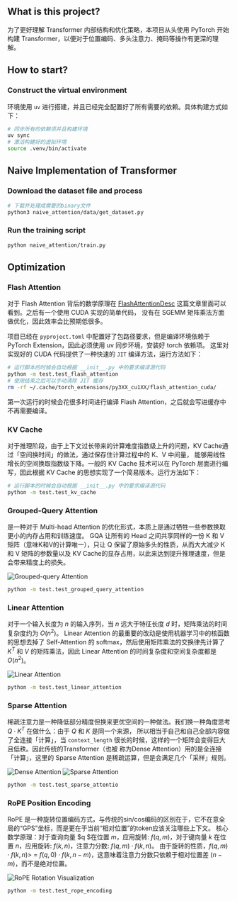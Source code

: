## What is this project?
为了更好理解 Transformer 内部结构和优化策略，本项目从头使用 PyTorch 开始构建 Transformer，以便对于位置编码、多头注意力、掩码等操作有更深的理解。

## How to start?
### Construct the virtual environment
环境使用 `uv` 进行搭建，并且已经完全配置好了所有需要的依赖。具体构建方式如下：

```bash
# 同步所有的依赖项并且构建环境
uv sync
# 激活构建好的虚拟环境
source .venv/bin/activate
```

## Naive Implementation of Transformer
### Download the dataset file and process

```bash
# 下载并处理成需要的binary文件
python3 naive_attention/data/get_dataset.py
```

### Run the training script

```bash
python naive_attention/train.py
```

## Optimization
### Flash Attention
对于 Flash Attention 背后的数学原理在 [FlashAttentionDesc](./flash_attention/FlashAttentionDesc.md) 这篇文章里面可以看到。之后有一个使用 CUDA 实现的简单代码，
没有在 SGEMM 矩阵乘法方面做优化，因此效率会比预期低很多。

项目已经在 `pyproject.toml` 中配置好了包路径要求，但是编译环境依赖于 PyTorch Extension，因此必须使用 uv 同步环境，安装好 torch 依赖项。
这里对实现好的 CUDA 代码提供了一种快速的 `JIT` 编译方法，运行方法如下：

```bash
# 运行脚本的时候会自动根据 __init__.py 中的要求编译源代码
python -m test.test_flash_attention
# 使用结束之后可以手动清除 JIT 缓存
rm -rf ~/.cache/torch_extensions/py3XX_cu1XX/flash_attention_cuda/
```

第一次运行的时候会花很多时间进行编译 Flash Attention，之后就会写进缓存中不再需要编译。

### KV Cache
对于推理阶段，由于上下文过长带来的计算难度指数级上升的问题，KV Cache通过「空间换时间」的做法，通过保存住计算过程中的 K、V 中间量，
能够用线性增长的空间换取指数级下降。一般的 KV Cache 技术可以在 PyTorch 层面进行编写，因此根据 KV Cache 的思想实现了一个简易版本。运行方法如下：

```bash
# 运行脚本的时候会自动根据 __init__.py 中的要求编译源代码
python -m test.test_kv_cache
```

### Grouped-Query Attention
是一种对于 Multi-head Attention 的优化形式，本质上是通过牺牲一些参数换取更小的内存占用和训练速度。
GQA 让所有的 Head 之间共享同样的一份 K 和 V 矩阵（意味K和V的计算唯一），只让 Q 保留了原始多头的性质，从而大大减少 K 和 V 矩阵的参数量以及 
KV Cache的显存占用，以此来达到提升推理速度，但是会带来精度上的损失。

![Grouped-query Attention](https://klu.ai/_next/static/media/what-is-grouped-query-attention-gqa.32669ace.png)

```bash
python -m test.test_grouped_query_attention
```

### Linear Attention
对于一个输入长度为 $n$ 的输入序列，当 $n$ 远大于特征长度 $d$ 时，矩阵乘法的时间复杂度约为 $O(n^2)$。
Linear Attention 的最重要的改动是使用机器学习中的核函数的思想去掉了 Self-Attention 的 softmax，然后使用矩阵乘法的交换律先计算了
$K^T$ 和 $V$ 的矩阵乘法，因此 Linear Attention 的时间复杂度和空间复杂度都是 $O(n^2)$。

![Linear Attention](https://www.changjiangcai.com/mystudynotes/docs/auto-encoding/images/78_annotated-diffusion/linear-attention.png)

```bash
python -m test.test_linear_attention
```


### Sparse Attention
稀疏注意力是一种降低部分精度但换来更优空间的一种做法。我们换一种角度思考 $Q\cdot K^T$ 在做什么：由于 $Q$ 和 $K$ 是同一个来源，
所以相当于自己和自己全部内容做了全连接「计算」，当 `context_length` 很长的时候，这样的一个矩阵会变得巨大且低秩。因此传统的Transformer（也被
称为Dense Attention）用的是全连接「计算」，这里的 Sparse Attention 是稀疏运算，但是会满足几个「采样」规则。

![Dense Attention](https://1.bp.blogspot.com/-14Q0jUR7WJs/YFzbcnN5uAI/AAAAAAAAHW4/xeHY7wzVqWgl_CUzpz1nGLn1M8AscdyXgCLcBGAsYHQ/w640-h246/image5.png)
![Sparse Attention](https://1.bp.blogspot.com/-a3OytXXOIQk/YFzckMQ-5TI/AAAAAAAAHXQ/nC_okT-GGCg2Rkhy4jIqh_csvUNd-NjYQCLcBGAsYHQ/w640-h278/image4.png)

```bash
python -m test.test_sparse_attentio
```
 
### RoPE Position Encoding
RoPE 是一种旋转位置编码方式，与传统的sin/cos编码的区别在于，它不在意全局的“GPS”坐标，而是更在于当前“相对位置”的token应该关注哪些上下文。
核心数学原理：对于查询向量 $q $在位置 $m$，应用旋转: $f(q, m)$，对于键向量 $k$  在位置 $n$，应用旋转: $f(k, n)$，注意力分数: $f(q,m)\cdot f(k,n)$。
由于旋转的性质，$f(q,m)\cdot f(k,n)>$ = $f(q,0)\cdot f(k,n-m)$，这意味着注意力分数只依赖于相对位置差 $(n-m)$，而不是绝对位置。

![RoPE Rotation Visualization](https://miro.medium.com/v2/resize:fit:1400/1*VuGd8lEChtXR9svKiSFeZQ.gif)

```bash
python -m test.test_rope_encoding
```
 